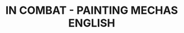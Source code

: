 ---
title: "IN COMBAT - PAINTING MECHAS  ENGLISH"
price: "TBA"
desc: "Opis nije dostupan"
img_path: "/assets/img/A.MIG-6013.jpg"
brand: AMMO
available: true
cat: "books"
subcat: "SOLUTION BOOKS - MULTILINGUAL"
subsubcat: "SS"
---